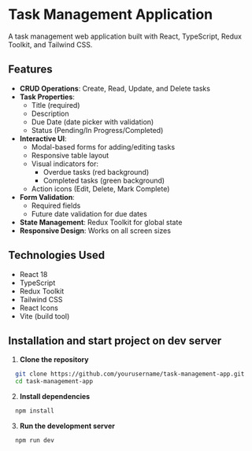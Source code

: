 # Task Management Application

A task management web application built with React, TypeScript, Redux Toolkit, and Tailwind CSS.

## Features

- **CRUD Operations**: Create, Read, Update, and Delete tasks
- **Task Properties**:
  - Title (required)
  - Description
  - Due Date (date picker with validation)
  - Status (Pending/In Progress/Completed)
- **Interactive UI**:
  - Modal-based forms for adding/editing tasks
  - Responsive table layout
  - Visual indicators for:
    - Overdue tasks (red background)
    - Completed tasks (green background)
  - Action icons (Edit, Delete, Mark Complete)
- **Form Validation**:
  - Required fields
  - Future date validation for due dates
- **State Management**: Redux Toolkit for global state
- **Responsive Design**: Works on all screen sizes

## Technologies Used

- React 18
- TypeScript
- Redux Toolkit
- Tailwind CSS
- React Icons
- Vite (build tool)

## Installation and start project on dev server

1. **Clone the repository**

```bash
  git clone https://github.com/yourusername/task-management-app.git
  cd task-management-app
```

2. **Install dependencies**

```bash
  npm install
```

3. **Run the development server**

```bash
  npm run dev
```
